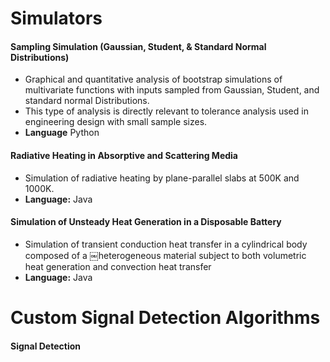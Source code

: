 # Simulators

#### Sampling Simulation (Gaussian, Student, & Standard Normal Distributions)
- Graphical and quantitative analysis of bootstrap simulations of multivariate functions with inputs sampled from Gaussian, Student, and standard normal Distributions.
- This type of analysis is directly relevant to tolerance analysis used in engineering design with small sample sizes.
- **Language** Python

#### Radiative Heating in Absorptive and Scattering Media
- Simulation of radiative heating by plane-parallel slabs at 500K and 1000K.
- **Language:** Java

#### Simulation of Unsteady Heat Generation in a Disposable Battery
-  Simulation of transient conduction heat transfer in a cylindrical body composed of a ￼heterogeneous material subject to both volumetric heat generation and convection heat transfer
- **Language:** Java

# Custom Signal Detection Algorithms 

#### Signal Detection
